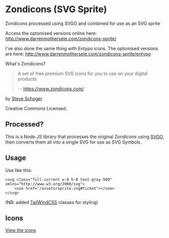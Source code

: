 # Zondicons (SVG Sprite)

Zondicons processed using SVGO and combined for use as an SVG sprite

Access the optomised versions online here:
http://www.darrenmothersele.com/zondicons-sprite/

I've also done the same thing with Entypo icons. The optomised versions are here:
http://www.darrenmothersele.com/zondicons-sprite/entypo


What's Zondicons?

> A set of free premium SVG icons for you to use on your digital products.
>
> -- https://www.zondicons.com/

by [Steve Schoger](https://dribbble.com/steveschoger)

Creative Commons Licensed.

## Processed?

This is a Node.JS library that processes the original
Zondicons using [SVGO](https://www.npmjs.com/package/svgo), then converts them all into a single
SVG for use as SVG Symbols.

## Usage

Use like this:

    <svg class="fill-current w-8 h-8 text-gray-500" xmlns="http://www.w3.org/2000/svg">
        <use href="/assets/sprite.svg#ticket"></use>
    </svg>
        
(NB: added [TailWindCSS](https://tailwindcss.com/) classes for styling)

## Icons

[View the icons](https://www.zondicons.com/icons.html)
